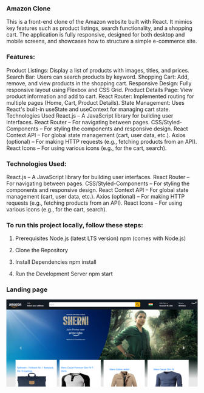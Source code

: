 ### Amazon Clone 

This is a front-end clone of the Amazon website built with React. It mimics key features such as product listings, search functionality, and a shopping cart. The application is fully responsive, designed for both desktop and mobile screens, and showcases how to structure a simple e-commerce site.

### Features:

Product Listings: Display a list of products with images, titles, and prices.
Search Bar: Users can search products by keyword.
Shopping Cart: Add, remove, and view products in the shopping cart.
Responsive Design: Fully responsive layout using Flexbox and CSS Grid.
Product Details Page: View product information and add to cart.
React Router: Implemented routing for multiple pages (Home, Cart, Product Details).
State Management: Uses React's built-in useState and useContext for managing cart state.
Technologies Used
React.js – A JavaScript library for building user interfaces.
React Router – For navigating between pages.
CSS/Styled-Components – For styling the components and responsive design.
React Context API – For global state management (cart, user data, etc.).
Axios (optional) – For making HTTP requests (e.g., fetching products from an API).
React Icons – For using various icons (e.g., for the cart, search).

### Technologies Used:

React.js – A JavaScript library for building user interfaces.
React Router – For navigating between pages.
CSS/Styled-Components – For styling the components and responsive design.
React Context API – For global state management (cart, user data, etc.).
Axios (optional) – For making HTTP requests (e.g., fetching products from an API).
React Icons – For using various icons (e.g., for the cart, search).

### To run this project locally, follow these steps:

1) Prerequisites
  Node.js (latest LTS version)
  npm (comes with Node.js)

2) Clone the Repository

3) Install Dependencies
  npm install

4) Run the Development Server
  npm start

### Landing page

<center>

<img src="./amazon.png" alt="amazon Poster"/>

</center>
